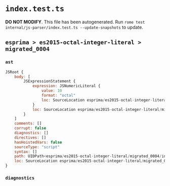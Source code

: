 # `index.test.ts`

**DO NOT MODIFY**. This file has been autogenerated. Run `rome test internal/js-parser/index.test.ts --update-snapshots` to update.

## `esprima > es2015-octal-integer-literal > migrated_0004`

### `ast`

```javascript
JSRoot {
	body: [
		JSExpressionStatement {
			expression: JSNumericLiteral {
				value: 10
				format: "octal"
				loc: SourceLocation esprima/es2015-octal-integer-literal/migrated_0004/input.js 1:0-1:4
			}
			loc: SourceLocation esprima/es2015-octal-integer-literal/migrated_0004/input.js 1:0-1:4
		}
	]
	comments: []
	corrupt: false
	diagnostics: []
	directives: []
	hasHoistedVars: false
	sourceType: "script"
	syntax: []
	path: UIDPath<esprima/es2015-octal-integer-literal/migrated_0004/input.js>
	loc: SourceLocation esprima/es2015-octal-integer-literal/migrated_0004/input.js 1:0-2:0
}
```

### `diagnostics`

```

```
